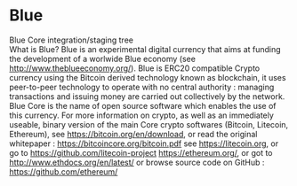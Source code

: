 # Blue
Blue Core integration/staging tree  
What is Blue?
Blue is an experimental digital currency that aims at funding the development of a worlwide Blue economy (see http://www.theblueeconomy.org/). 
Blue is ERC20 compatible Crypto currency using the Bitcoin derived technology known as blockchain, 
it uses peer-to-peer technology to operate with no central authority : managing transactions 
and issuing money are carried out collectively by the network. 
Blue Core is the name of open source software which enables the use of this currency.
For more information on crypto, as well as an immediately useable, binary version of the main Core crypto softwares (Bitcoin, Litecoin, Ethereum), 
see https://bitcoin.org/en/download, or read the original whitepaper : https://bitcoincore.org/bitcoin.pdf
see https://litecoin.org, or go to https://github.com/litecoin-project
https://ethereum.org/, or got to http://www.ethdocs.org/en/latest/ or browse source code on GitHub : https://github.com/ethereum/
